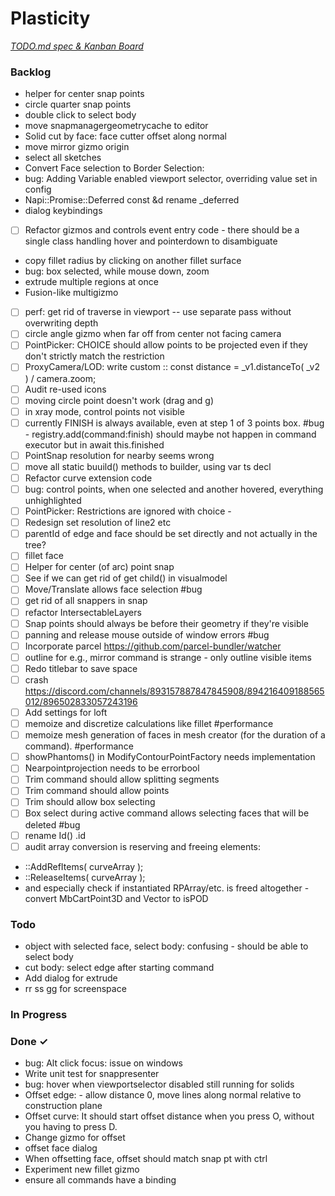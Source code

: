# Plasticity

<em>[TODO.md spec & Kanban Board](https://bit.ly/3fCwKfM)</em>

### Backlog

- helper for center snap points  
- circle quarter snap points  
- double click to select body  
- move snapmanagergeometrycache to editor  
- Solid cut by face: face cutter offset along normal  
- move mirror gizmo origin  
- select all sketches  
- Convert Face selection to Border Selection:  
- bug: Adding Variable enabled viewport selector, overriding value set in config  
- Napi::Promise::Deferred const &d rename _deferred  
- dialog keybindings  
- [ ] Refactor gizmos and controls event entry code - there should be a single class handling hover and pointerdown to disambiguate  
- copy fillet radius by clicking on another fillet surface  
- bug: box selected, while mouse down, zoom  
- extrude multiple regions at once  
- Fusion-like multigizmo  
- [ ] perf: get rid of traverse in viewport -- use separate pass without overwriting depth  
- [ ] circle angle gizmo when far off from center not facing camera  
- [ ] PointPicker: CHOICE should allow points to be projected even if they don't strictly match the restriction  
- [ ] ProxyCamera/LOD: write custom :: const distance = _v1.distanceTo( _v2 ) / camera.zoom;  
- [ ] Audit re-used icons  
- [ ] moving circle point doesn't work (drag and g)  
- [ ] in xray mode, control points not visible  
- [ ] currently FINISH is always available, even at step 1 of 3 points box. #bug - registry.add(command:finish) should maybe not happen in command executor but in await this.finished  
- [ ] PointSnap resolution for nearby seems wrong  
- [ ] move all static buuild() methods to builder, using var ts decl  
- [ ] Refactor curve extension code  
- [ ] bug: control points, when one selected and another hovered, everything unhighlighted  
- [ ] PointPicker: Restrictions are ignored with choice -  
- [ ] Redesign set resolution of line2 etc  
- [ ] parentId of edge and face should be set directly and not actually in the tree?  
- [ ] fillet face  
- [ ] Helper for center (of arc) point snap  
- [ ] See if we can get rid of get child() in visualmodel  
- [ ] Move/Translate allows face selection #bug  
- [ ] get rid of all snappers in snap  
- [ ] refactor IntersectableLayers  
- [ ] Snap points should always be before their geometry if they're visible  
- [ ] panning and release mouse outside of window errors #bug  
- [ ] Incorporate parcel https://github.com/parcel-bundler/watcher  
- [ ] outline for e.g., mirror command is strange - only outline visible items  
- [ ] Redo titlebar to save space  
- [ ] crash https://discord.com/channels/893157887847845908/894216409188565012/896502833057243196  
- [ ] Add settings for loft  
- [ ] memoize and discretize calculations like fillet #performance  
- [ ] memoize mesh generation of faces in mesh creator (for the duration of a command). #performance  
- [ ] showPhantoms() in ModifyContourPointFactory needs implementation  
- [ ] Nearpointprojection needs to be errorbool  
- [ ] Trim command should allow splitting segments  
- [ ] Trim command should allow points  
- [ ] Trim should allow box selecting  
- [ ] Box select during active command allows selecting faces that will be deleted #bug  
- [ ] rename Id() .id  
- [ ] audit array conversion is reserving and freeing elements:  
- ::AddRefItems( curveArray );  
- ::ReleaseItems( curveArray );  
- and especially check if instantiated RPArray/etc. is freed altogether - convert MbCartPoint3D and Vector to isPOD  

### Todo

- object with selected face, select body: confusing - should be able to select body  
- cut body: select edge after starting command  
- Add dialog for extrude  
- rr ss gg for screenspace  

### In Progress


### Done ✓

- bug: Alt click focus: issue on windows  
- Write unit test for snappresenter  
- bug: hover when viewportselector disabled still running for solids  
- Offset edge: - allow distance 0, move lines along normal relative to construction plane  
- Offset curve: It should start offset distance when you press O, without you having to press D.  
- Change gizmo for offset  
- offset face dialog  
- When offsetting face, offset should match snap pt with ctrl  
- Experiment new fillet gizmo  
- ensure all commands have a binding  

